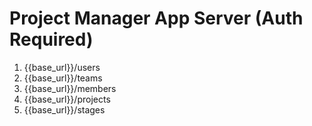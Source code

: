 # Project Manager App Server (Auth Required)

1. {{base_url}}/users
2. {{base_url}}/teams
3. {{base_url}}/members
4. {{base_url}}/projects
5. {{base_url}}/stages
